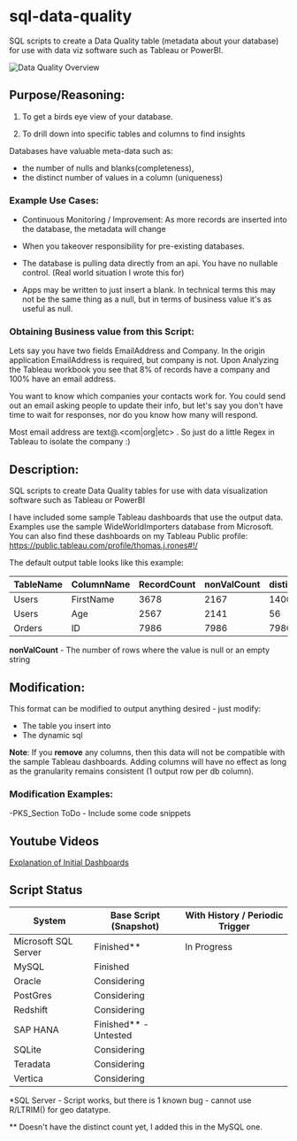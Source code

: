 # sql-data-quality

SQL scripts to create a Data Quality table (metadata about your database) for use with data viz software such as Tableau or PowerBI.

![Data Quality Overview](https://imgur.com/DVvNMjM.png)

## Purpose/Reasoning:
1. To get a birds eye view of your database.

2. To drill down into specific tables and columns to find insights 

   

Databases have valuable meta-data such as: 

- the number of nulls and blanks(completeness), 
- the distinct number of values in a column (uniqueness)  

### Example Use Cases:
- Continuous Monitoring / Improvement: As more records are inserted into the database, the metadata will change 
- When you takeover responsibility for pre-existing databases.
- The database is pulling data directly from an api. You have no nullable control. (Real world situation I wrote this for)

- Apps may be written to just insert a blank. In technical terms this may not be the same thing as a null, but in terms of business value it's as useful as null.

### Obtaining Business value from this Script:
Lets say you have two fields EmailAddress and Company. In the origin application EmailAddress is required, but company is not. Upon Analyzing the Tableau workbook you see that 8% of records have a company and 100% have an email address.

You want to know which companies your contacts work for. You could send out an email asking people to update their info, but let's say you don't have time to wait for responses,
nor do you know how many will respond.

Most email address are text@<company>.<com|org|etc> . So just do a little Regex in Tableau to isolate the company :) 




## Description:
SQL scripts to create Data Quality tables for use with data visualization software such as Tableau or PowerBI

I have included some sample Tableau dashboards that use the output data. Examples use the sample WideWorldImporters database from Microsoft. You can also find these dashboards on my Tableau Public profile:
https://public.tableau.com/profile/thomas.j.rones#!/

The default output table looks like this example:

| TableName  | ColumnName | RecordCount | nonValCount  | distinctCount |
| ---------- |-------------|-----| ----- | ----- |
| Users | FirstName | 3678 | 2167| 1400 |
| Users | Age | 2567 | 2141| 56 |
| Orders | ID | 7986 | 7986 | 7986 |

**nonValCount** - The number of rows where the value is null or an empty string



## Modification:
This format can be modified to output anything desired - just modify:

- The table you insert into
- The dynamic sql

**Note**: If you **remove** any columns, then this data will not be compatible with the sample Tableau dashboards. Adding columns will have no effect as long as the granularity remains consistent (1 output row per db column).

### Modification Examples:

-PKS_Section ToDo - Include some code snippets



## Youtube Videos

[Explanation of Initial Dashboards](https://www.youtube.com/watch?v=y6bVVeqySCw)




## Script Status
| System               | Base Script (Snapshot) | With History / Periodic Trigger |
| ------------- | ------------- | ------------- |
|Microsoft SQL Server| Finished** | In Progress |
|MySQL| Finished |  |
|Oracle | Considering |  |
|PostGres| Considering |  |
|Redshift| Considering |  |
|SAP HANA 	| 	Finished** - Untested  | 	  	|
|SQLite|Considering||
|Teradata|Considering||
|Vertica|Considering||

*SQL Server - Script works, but there is 1 known bug - cannot use R/LTRIM() for geo datatype.   

** Doesn't have the distinct count yet, I added this in the MySQL one.

